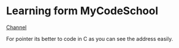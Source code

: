 # Learning form MyCodeSchool #

[Channel](https://www.youtube.com/watch?v=zuegQmMdy8M&t=1010s)

For pointer its better to code in C as you can see the address easily.